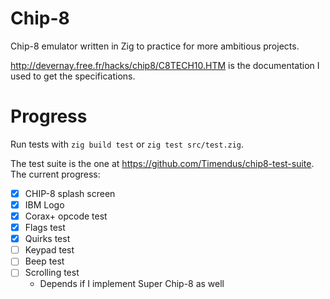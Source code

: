 # Chip-8
Chip-8 emulator written in Zig to practice for more ambitious projects.

http://devernay.free.fr/hacks/chip8/C8TECH10.HTM is the documentation I used to get the specifications.

# Progress

Run tests with `zig build test` or `zig test src/test.zig`.

The test suite is the one at https://github.com/Timendus/chip8-test-suite. The current progress:

- [x] CHIP-8 splash screen
- [x] IBM Logo
- [x] Corax+ opcode test
- [x] Flags test
- [x] Quirks test
- [ ] Keypad test
- [ ] Beep test
- [ ] Scrolling test
    - Depends if I implement Super Chip-8 as well
